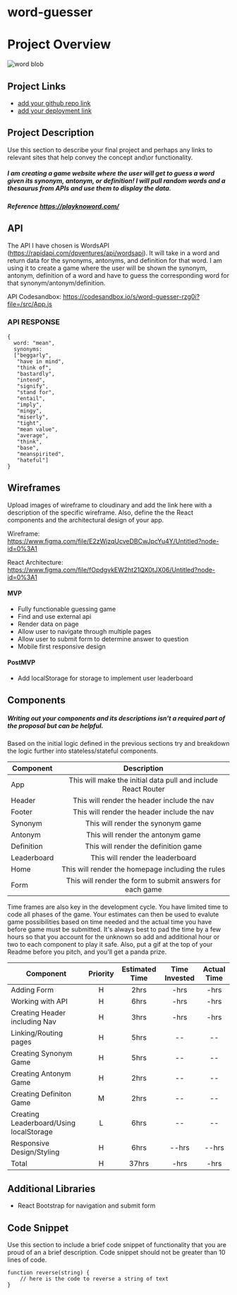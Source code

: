 # word-guesser
# Project Overview
![word blob](https://media1.giphy.com/media/3o6ozjrPeWQifzyA6Y/giphy.gif?cid=ecf05e475e3af07b49adfba11666ca079a56fea76afecdba&rid=giphy.gif)
## Project Links

- [add your github repo link]()
- [add your deployment link]()

## Project Description

Use this section to describe your final project and perhaps any links to relevant sites that help convey the concept and\or functionality.
##### I am creating a game website where the user will get to guess a word given its synonym, antonym, or definition! I will pull random words and a thesaurus from APIs and use them to display the data.
##### Reference https://playknoword.com/
## API


The API I have chosen is WordsAPI (https://rapidapi.com/dpventures/api/wordsapi). It will take in a word and return data for the synonyms, antonyms, and definition for that word. I am using it to create a game where the user will be shown the synonym, antonym, definition of a word and have to guess the corresponding word for that synonym/antonym/definition.

API Codesandbox: https://codesandbox.io/s/word-guesser-rzg0i?file=/src/App.js

### API RESPONSE
```
{
  word: "mean",
  synonyms: 
  ["beggarly",
   "have in mind",
   "think of",
   "bastardly",
   "intend",
   "signify",
   "stand for",
   "entail",
   "imply",
   "mingy",
   "miserly",
   "tight",
   "mean value",
   "average",
   "think",
   "base",
   "meanspirited",
   "hateful"]
}
```

## Wireframes

Upload images of wireframe to cloudinary and add the link here with a description of the specific wireframe. Also, define the the React components and the architectural design of your app.

Wireframe: https://www.figma.com/file/E2zWjzqUcveDBCwJpcYu4Y/Untitled?node-id=0%3A1

React Architecture: https://www.figma.com/file/fOpdgvkEW2ht21QX0tJX06/Untitled?node-id=0%3A1


#### MVP 
- Fully functionable guessing game
- Find and use external api 
- Render data on page 
- Allow user to navigate through multiple pages
- Allow user to submit form to determine answer to question
- Mobile first responsive design

#### PostMVP 

- Add localStorage for storage to implement user leaderboard

## Components
##### Writing out your components and its descriptions isn't a required part of the proposal but can be helpful.

Based on the initial logic defined in the previous sections try and breakdown the logic further into stateless/stateful components. 

| Component | Description | 
| --- | :---: |  
| App | This will make the initial data pull and include React Router| 
| Header | This will render the header include the nav | 
| Footer | This will render the header include the nav | 
| Synonym | This will render the synonym game |
| Antonym | This will render the antonym game |
| Definition | This will render the definition game |
| Leaderboard | This will render the leaderboard |
| Home | This will render the homepage including the rules |
| Form | This will render the form to submit answers for each game |

Time frames are also key in the development cycle.  You have limited time to code all phases of the game.  Your estimates can then be used to evalute game possibilities based on time needed and the actual time you have before game must be submitted. It's always best to pad the time by a few hours so that you account for the unknown so add and additional hour or two to each component to play it safe. Also, put a gif at the top of your Readme before you pitch, and you'll get a panda prize.

| Component | Priority | Estimated Time | Time Invested | Actual Time |
| --- | :---: |  :---: | :---: | :---: |
| Adding Form | H | 2hrs| -hrs | -hrs |
| Working with API | H | 6hrs| -hrs | -hrs |
| Creating Header including Nav | H | 3hrs | -hrs | -hrs
| Linking/Routing pages | H | 5hrs | -- | --
| Creating Synonym Game | H | 5hrs | -- | --
| Creating Antonym Game | H | 2hrs | -- | --
| Creating Definiton Game | M | 2hrs | -- | --
| Creating Leaderboard/Using localStorage | L | 6hrs | -- | --
| Responsive Design/Styling | H | 6hrs | --hrs | --hrs
| Total | H | 37hrs| -hrs | -hrs |

## Additional Libraries
- React Bootstrap for navigation and submit form

## Code Snippet

Use this section to include a brief code snippet of functionality that you are proud of an a brief description.  Code snippet should not be greater than 10 lines of code. 

```
function reverse(string) {
	// here is the code to reverse a string of text
}
```
